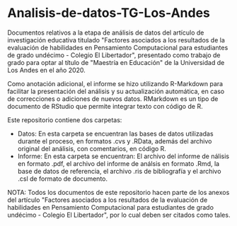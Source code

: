 # Analisis-de-datos-TG-Los-Andes
Documentos relativos a la etapa de análisis de datos del artículo de investigación educativa titulado "Factores asociados a los resultados de la evaluación de habilidades en Pensamiento Computacional para estudiantes de grado undécimo - Colegio El Libertador", presentado como trabajo de grado para optar al título de "Maestría en Educación" de la Universidad de Los Andes en el año 2020.

Como anotación adicional, el informe se hizo utilizando R-Markdown para facilitar la presentación del análisis y su actualización automática, en caso de correcciones o adiciones de nuevos datos. RMarkdown es un tipo de documento de RStudio que permite integrar texto con código de R.

Este repositorio contiene dos carpetas:

 - Datos: En esta carpeta se encuentran las bases de datos utilizadas durante el proceso, en formatos .cvs y .RData, además del archivo original del análisis, con comentarios, en código R.
 - Informe: En esta carpeta se encuentran: El archivo del informe de nálisis en formato .pdf, el archivo del informe de análsis en formato .Rmd, la base de datos de referencia, el archivo .ris de bibliografía y el archivo .csl de formato de documento.

NOTA: Todos los documentos de este repositorio hacen parte de los anexos del artículo "Factores asociados a los resultados de la evaluación de habilidades en Pensamiento Computacional para estudiantes de grado undécimo - Colegio El Libertador", por lo cual deben ser citados como tales.
